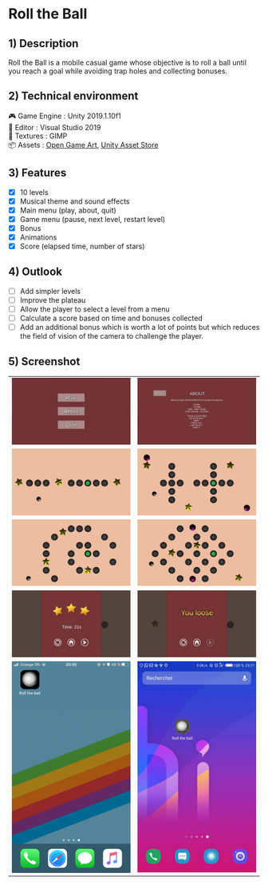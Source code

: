# Roll the Ball

## 1) Description
Roll the Ball is a mobile casual game whose objective is to roll a ball until you reach a goal while avoiding trap holes and collecting bonuses.

## 2) Technical environment
:video_game: Game Engine : Unity 2019.1.10f1  
:memo: Editor : Visual Studio 2019  
:art: Textures : GIMP  
:package: Assets : [Open Game Art](https://opengameart.org/), [Unity Asset Store](https://assetstore.unity.com/)  

## 3) Features
- [x] 10 levels
- [x] Musical theme and sound effects
- [x] Main menu (play, about, quit)
- [x] Game menu (pause, next level, restart level)
- [x] Bonus
- [x] Animations
- [x] Score (elapsed time, number of stars)

## 4) Outlook
- [ ] Add simpler levels
- [ ] Improve the plateau
- [ ] Allow the player to select a level from a menu
- [ ] Calculate a score based on time and bonuses collected
- [ ] Add an additional bonus which is worth a lot of points but
which reduces the field of vision of the camera to challenge the player.

## 5) Screenshot
<table border="0px">
    <tr>
        <td>
            <img src="./screenshots/IMG_4917.PNG" alt="Main menu"/>
        </td> 
        <td>
            <img src="./screenshots/PHOTO-2020-01-19-23-30-19.jpg" alt="About"/>
        </td>
    </tr>
    <tr>
        <td>
            <img src="./screenshots/IMG_4920.PNG" alt="A level"/>
        </td> 
        <td>
            <img src="./screenshots/IMG_4921.PNG" alt="A level"/>
        </td>
    </tr>
     <tr>
        <td>
            <img src="./screenshots/IMG_4923.PNG" alt="A level"/>
        </td> 
        <td>
            <img src="./screenshots/IMG_4924.PNG" alt="A level"/>
        </td>
    </tr>
    <tr>
        <td>
            <img src="./screenshots/PHOTO-2020-01-19-23-23-37.jpg" alt="Win"/>
        </td> 
        <td>
            <img src="./screenshots/PHOTO-2020-01-19-23-23-39.jpg" alt="Loose"/>
        </td>
    </tr>
    <tr>
        <td>
            <img src="./screenshots/IMG_4927.PNG" alt="Icon"/>
        </td> 
        <td>
            <img src="./screenshots/PHOTO-2020-01-19-23-23-40.jpg" alt="Loose"/>
        </td>
    </tr>
</table>